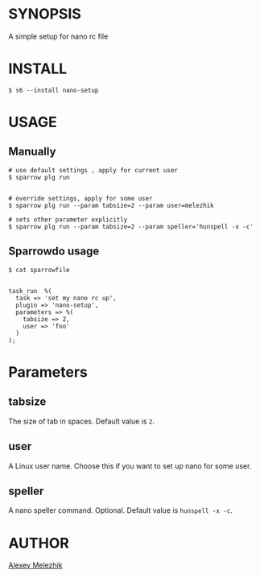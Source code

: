 # SYNOPSIS

A simple setup for nano rc file

# INSTALL

    $ s6 --install nano-setup 

# USAGE

## Manually

    # use default settings , apply for current user    
    $ sparrow plg run 


    # override settings, apply for some user    
    $ sparrow plg run --param tabsize=2 --param user=melezhik
         
    # sets other parameter explicitly
    $ sparrow plg run --param tabsize=2 --param speller='hunspell -x -c'

## Sparrowdo usage
    
    $ cat sparrowfile

    
    task_run  %(
      task => 'set my nano rc up',
      plugin => 'nano-setup',
      parameters => %( 
        tabsize => 2,
        user => 'foo'
      )
    );
        

# Parameters

## tabsize

The size of tab in spaces. Default value is `2`.

## user

A Linux user name. Choose this if you want to set up nano for some user.

## speller

A nano speller command. Optional. Default value is `hunspell -x -c`.


# AUTHOR

[Alexey Melezhik](mailto:gmail.com)


